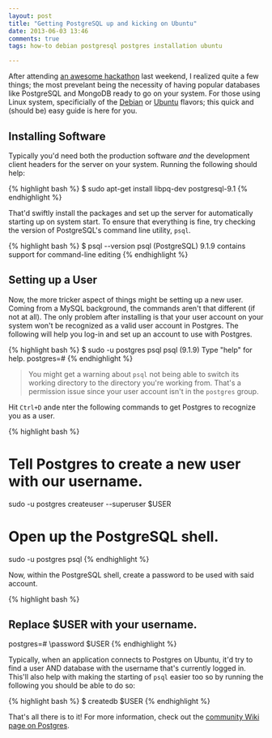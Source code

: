 ```yaml
---
layout: post
title: "Getting PostgreSQL up and kicking on Ubuntu"
date: 2013-06-03 13:46
comments: true
tags: how-to debian postgresql postgres installation ubuntu

---
```


After attending [an awesome hackathon]() last weekend, I realized quite a few 
things; the most prevelant being the necessity of having popular databases 
like PostgreSQL and MongoDB ready to go on your system.<!-- more -->
For those using Linux system, specificially of the [Debian](http://debian.org) or 
[Ubuntu](http://ubuntu.com) flavors; this quick and (should be) easy guide is 
here for you.

## Installing Software

Typically you'd need both the production software *and* the development client 
headers for the server on your system. Running the following should help:

{% highlight bash %}
$ sudo apt-get install libpq-dev postgresql-9.1
{% endhighlight %}

That'd swiftly install the packages and set up the server for automatically 
starting up on system start. To ensure that everything is fine, try checking 
the version of PostgreSQL's command line utility, `psql`.

{% highlight bash %}
$ psql --version
psql (PostgreSQL) 9.1.9
contains support for command-line editing
{% endhighlight %}

## Setting up a User

Now, the more tricker aspect of things might be setting up a new user. Coming 
from a MySQL background, the commands aren't that different (if not at all). 
The only problem after installing is that your user account on your system 
won't be recognized as a valid user account in Postgres. The following will 
help you log-in and set up an account to use with Postgres.

{% highlight bash %}
$ sudo -u postgres psql
psql (9.1.9)
Type "help" for help.
postgres=#
{% endhighlight %}

> You might get a warning about `psql` not being able to switch its working 
> directory to the directory you're working from. That's a permission issue 
> since your user account isn't in the `postgres` group.

Hit `Ctrl+D` ande nter the following commands to get Postgres to recognize you 
as a user.

{% highlight bash %}
# Tell Postgres to create a new user with our username.
sudo -u postgres createuser --superuser $USER
# Open up the PostgreSQL shell.
sudo -u postgres psql
{% endhighlight %}

Now, within the PostgreSQL shell, create a password to be used with said 
account.

{% highlight bash %}
## Replace $USER with your username.
postgres=# \password $USER
{% endhighlight %}

Typically, when an application connects to Postgres on Ubuntu, it'd try to 
find a user AND database with the username that's currently logged in. This'll 
also help with making the starting of `psql` easier too so by running the 
following you should be able to do so:

{% highlight bash %}
$ createdb $USER
{% endhighlight %}

That's all there is to it! For more information, check out the [community Wiki page on Postgres](https://help.ubuntu.com/community/PostgreSQL).

